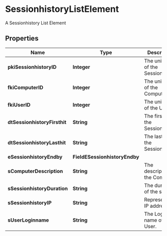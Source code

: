 

# SessionhistoryListElement

A Sessionhistory List Element

## Properties

| Name | Type | Description | Notes |
|------------ | ------------- | ------------- | -------------|
|**pkiSessionhistoryID** | **Integer** | The unique ID of the Sessionhistory |  |
|**fkiComputerID** | **Integer** | The unique ID of the Computer |  [optional] |
|**fkiUserID** | **Integer** | The unique ID of the User |  [optional] |
|**dtSessionhistoryFirsthit** | **String** | The first hit of the Sessionhistory |  |
|**dtSessionhistoryLasthit** | **String** | The last hit of the Sessionhistory |  |
|**eSessionhistoryEndby** | **FieldESessionhistoryEndby** |  |  |
|**sComputerDescription** | **String** | The description of the Computer |  [optional] |
|**sSessionhistoryDuration** | **String** | The duration of the session |  |
|**sSessionhistoryIP** | **String** | Represent an IP address. |  |
|**sUserLoginname** | **String** | The Login name of the User. |  [optional] |



